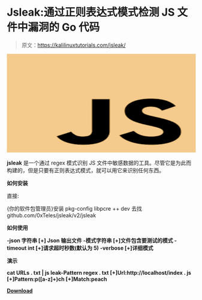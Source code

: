 # Jsleak:通过正则表达式模式检测 JS 文件中漏洞的 Go 代码

> 原文：<https://kalilinuxtutorials.com/jsleak/>

[![](img//569a74e695b468c60723c3926eb59b12.png)](https://1.bp.blogspot.com/-rDGJzlB-5cI/YScoiDyKNlI/AAAAAAAAKk4/XhiPTNIlLTYtw54dwSZU-0tWO6Y8Cot8gCLcBGAsYHQ/s728/images%2B%25281%2529.png)

**jsleak** 是一个通过 regex 模式识别 JS 文件中敏感数据的工具。尽管它是为此而构建的，但是只要有正则表达式模式，就可以用它来识别任何东西。

**如何安装**

直接:

{你的软件包管理员}安装 pkg-config libpcre ++ dev
去找 github.com/0xTeles/jsleak/v2/jsleak

**如何使用**

**-json 字符串
[+] Json 输出文件
-模式字符串
[+]文件包含要测试的模式
-timeout int
[+]请求超时秒数(默认为 5)
-verbose
[+]详细模式**

**演示**

**cat URLs . txt | js leak-Pattern regex . txt
[+]Url:http://localhost/index . js
[+]Pattern:p([a-z]+)ch
[+]Match:peach**

[**Download**](https://github.com/0xTeles/jsleak)